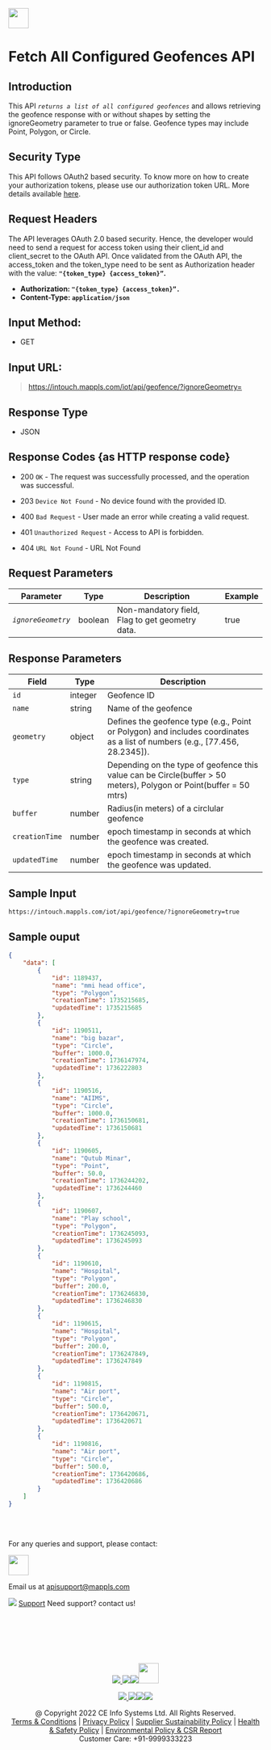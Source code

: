 
[<img src="https://about.mappls.com/about/images/MAPPLS-MapmyIndia-logo.png" height="40"/> </p>](https://about.mappls.com/api/)

# Fetch All Configured Geofences API

## **Introduction**
This API *`returns a list of all configured geofences`* and allows retrieving the geofence response with or without shapes by setting the ignoreGeometry parameter to true or false. Geofence types may include Point, Polygon, or Circle.

## **Security Type**
This API follows OAuth2 based security. To know more on how to create your authorization tokens, please use our authorization token URL. More details available [here](https://github.com/mappls-api/mappls-rest-apis/tree/main/mappls-token-generation-api).

## **Request Headers**

The API leverages OAuth 2.0 based security. Hence, the developer would need to send a request for access token using their client_id and client_secret to the OAuth API. Once validated from the OAuth API, the access_token and the token_type need to be sent as Authorization header with the value: **`"{token_type} {access_token}”`.**

- **Authorization: `"{token_type} {access_token}”.`**
- **Content-Type: `application/json`**


## **Input Method:**
- GET
## **Input URL:**

 > https://intouch.mappls.com/iot/api/geofence/?ignoreGeometry=

## **Response Type**
- JSON

## **Response Codes {as HTTP response code}**

- 200 `OK` - The request was successfully processed, and the operation was successful.

- 203 `Device Not Found` - No device found with the provided ID.

- 400 `Bad Request` - User made an error while creating a valid request.

- 401 `Unauthorized Request` - Access to API is forbidden.

- 404 `URL Not Found` - URL Not Found

## **Request Parameters**

| **Parameter** | **Type** | **Description** | **Example** |
| --- | --- | --- | --- |
| *`ignoreGeometry`* | boolean | Non-mandatory field, Flag to get geometry data. | true |

## **Response Parameters**

| **Field** | **Type** | **Description** |
| --- | --- | --- |
| `id` | integer | Geofence ID |
| `name` | string | Name of the geofence |
| `geometry` | object | Defines the geofence type (e.g., Point or Polygon) and includes coordinates as a list of numbers (e.g., [77.456, 28.2345]). |
| `type` | string | Depending on the type of geofence this value can be Circle(buffer > 50 meters), Polygon or Point(buffer = 50 mtrs) |
| `buffer` | number | Radius(in meters) of a circlular geofence |
| `creationTime` | number | epoch timestamp in seconds at which the geofence was created. |
| `updatedTime` | number | epoch timestamp in seconds at which the geofence was updated. |

## **Sample Input**
```
https://intouch.mappls.com/iot/api/geofence/?ignoreGeometry=true
```
## **Sample ouput**

```json
{
    "data": [
        {
            "id": 1189437,
            "name": "mmi head office",
            "type": "Polygon",
            "creationTime": 1735215685,
            "updatedTime": 1735215685
        },
        {
            "id": 1190511,
            "name": "big bazar",
            "type": "Circle",
            "buffer": 1000.0,
            "creationTime": 1736147974,
            "updatedTime": 1736222803
        },
        {
            "id": 1190516,
            "name": "AIIMS",
            "type": "Circle",
            "buffer": 1000.0,
            "creationTime": 1736150681,
            "updatedTime": 1736150681
        },
        {
            "id": 1190605,
            "name": "Qutub Minar",
            "type": "Point",
            "buffer": 50.0,
            "creationTime": 1736244202,
            "updatedTime": 1736244460
        },
        {
            "id": 1190607,
            "name": "Play school",
            "type": "Polygon",
            "creationTime": 1736245093,
            "updatedTime": 1736245093
        },
        {
            "id": 1190610,
            "name": "Hospital",
            "type": "Polygon",
            "buffer": 200.0,
            "creationTime": 1736246830,
            "updatedTime": 1736246830
        },
        {
            "id": 1190615,
            "name": "Hospital",
            "type": "Polygon",
            "buffer": 200.0,
            "creationTime": 1736247849,
            "updatedTime": 1736247849
        },
        {
            "id": 1190815,
            "name": "Air port",
            "type": "Circle",
            "buffer": 500.0,
            "creationTime": 1736420671,
            "updatedTime": 1736420671
        },
        {
            "id": 1190816,
            "name": "Air port",
            "type": "Circle",
            "buffer": 500.0,
            "creationTime": 1736420686,
            "updatedTime": 1736420686
        }
    ]
}
```

<br></br>

For any queries and support, please contact: 

[<img src="https://about.mappls.com/images/mappls-logo.svg" height="40"/> </p>](https://about.mappls.com/api/)
Email us at [apisupport@mappls.com](mailto:apisupport@mappls.com)


![](https://www.mapmyindia.com/api/img/icons/support.png)
[Support](https://about.mappls.com/contact/)
Need support? contact us!

<br></br>


<br></br>

[<p align="center"> <img src="https://www.mapmyindia.com/api/img/icons/stack-overflow.png"/> ](https://stackoverflow.com/questions/tagged/mappls-api)[![](https://www.mapmyindia.com/api/img/icons/blog.png)](https://about.mappls.com/blog/)[![](https://www.mapmyindia.com/api/img/icons/gethub.png)](https://github.com/Mappls-api)[<img src="https://mmi-api-team.s3.ap-south-1.amazonaws.com/API-Team/npm-logo.one-third%5B1%5D.png" height="40"/> </p>](https://www.npmjs.com/org/mapmyindia) 



[<p align="center"> <img src="https://www.mapmyindia.com/june-newsletter/icon4.png"/> ](https://www.facebook.com/Mapplsofficial)[![](https://www.mapmyindia.com/june-newsletter/icon2.png)](https://twitter.com/mappls)[![](https://www.mapmyindia.com/newsletter/2017/aug/llinkedin.png)](https://www.linkedin.com/company/mappls/)[![](https://www.mapmyindia.com/june-newsletter/icon3.png)](https://www.youtube.com/channel/UCAWvWsh-dZLLeUU7_J9HiOA)




<div align="center">@ Copyright 2022 CE Info Systems Ltd. All Rights Reserved.</div>

<div align="center"> <a href="https://about.mappls.com/api/terms-&-conditions">Terms & Conditions</a> | <a href="https://about.mappls.com/about/privacy-policy">Privacy Policy</a> | <a href="https://about.mappls.com/pdf/mapmyIndia-sustainability-policy-healt-labour-rules-supplir-sustainability.pdf">Supplier Sustainability Policy</a> | <a href="https://about.mappls.com/pdf/Health-Safety-Management.pdf">Health & Safety Policy</a> | <a href="https://about.mappls.com/pdf/Environment-Sustainability-Policy-CSR-Report.pdf">Environmental Policy & CSR Report</a>

<div align="center">Customer Care: +91-9999333223</div>

